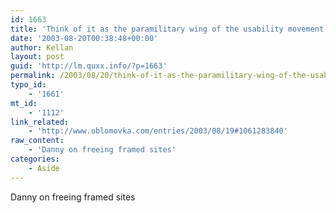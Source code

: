 ```yaml
---
id: 1663
title: 'Think of it as the paramilitary wing of the usability movement'
date: '2003-08-20T00:38:48+00:00'
author: Kellan
layout: post
guid: 'http://lm.quxx.info/?p=1663'
permalink: /2003/08/20/think-of-it-as-the-paramilitary-wing-of-the-usability-movement/
typo_id:
    - '1661'
mt_id:
    - '1112'
link_related:
    - 'http://www.oblomovka.com/entries/2003/08/19#1061283840'
raw_content:
    - 'Danny on freeing framed sites'
categories:
    - Aside
---
```


Danny on freeing framed sites